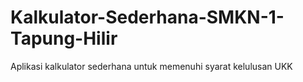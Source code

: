 # Kalkulator-Sederhana-SMKN-1-Tapung-Hilir
Aplikasi kalkulator sederhana untuk memenuhi syarat kelulusan UKK
